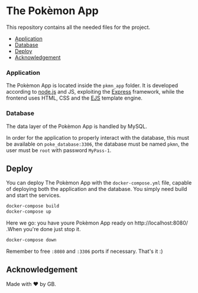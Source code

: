 # The Pokèmon App

This repository contains all the needed files for the project.

- [Application](#application)
- [Database](#database)
- [Deploy](#deploy)
- [Acknowledgement](#acknowledgement)


### Application

The Pokèmon App is located inside the `pkmn_app` folder. It is developed according to [node.js](https://nodejs.org/it/) and JS, exploiting the [Express](https://expressjs.com/) framework, while the frontend uses HTML, CSS and the [EJS](https://ejs.co/) template engine.

### Database

The data layer of the Pokèmon App is handled by MySQL.

In order for the application to properly interact with the database, this must be available on `poke_database:3306`, the database must be named `pkmn`, the user must be `root` with password `MyPass-1`.

## Deploy

You can deploy The Pokèmon App with the `docker-compose.yml` file, capable of deploying both the application and the database. You simply need build and start the services.

```sh
docker-compose build
docker-compose up
```

Here we go: you have youre Pokèmon App ready on http://localhost:8080/ .When you're done just stop it. 

```sh
docker-compose down
```

Remember to free `:8080` and `:3306` ports if necessary. That's it :)

## Acknowledgement

Made with ❤ by GB.
